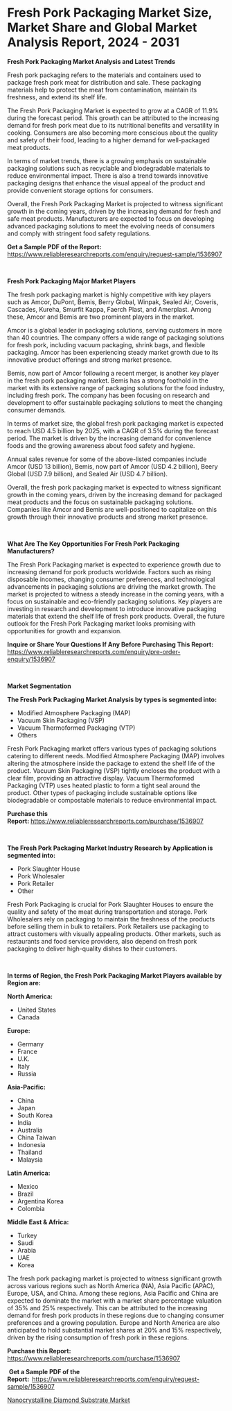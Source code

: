 <p><h1>Fresh Pork Packaging Market Size, Market Share and Global Market Analysis Report, 2024 - 2031</h1></p><p><strong>Fresh Pork Packaging Market Analysis and Latest Trends</strong></p>
<p><p>Fresh pork packaging refers to the materials and containers used to package fresh pork meat for distribution and sale. These packaging materials help to protect the meat from contamination, maintain its freshness, and extend its shelf life.</p><p>The Fresh Pork Packaging Market is expected to grow at a CAGR of 11.9% during the forecast period. This growth can be attributed to the increasing demand for fresh pork meat due to its nutritional benefits and versatility in cooking. Consumers are also becoming more conscious about the quality and safety of their food, leading to a higher demand for well-packaged meat products.</p><p>In terms of market trends, there is a growing emphasis on sustainable packaging solutions such as recyclable and biodegradable materials to reduce environmental impact. There is also a trend towards innovative packaging designs that enhance the visual appeal of the product and provide convenient storage options for consumers.</p><p>Overall, the Fresh Pork Packaging Market is projected to witness significant growth in the coming years, driven by the increasing demand for fresh and safe meat products. Manufacturers are expected to focus on developing advanced packaging solutions to meet the evolving needs of consumers and comply with stringent food safety regulations.</p></p>
<p><strong>Get a Sample PDF of the Report:&nbsp;</strong> <a href="https://www.reliableresearchreports.com/enquiry/request-sample/1536907">https://www.reliableresearchreports.com/enquiry/request-sample/1536907</a></p>
<p>&nbsp;</p>
<p><strong>Fresh Pork Packaging Major Market Players</strong></p>
<p><p>The fresh pork packaging market is highly competitive with key players such as Amcor, DuPont, Bemis, Berry Global, Winpak, Sealed Air, Coveris, Cascades, Kureha, Smurfit Kappa, Faerch Plast, and Amerplast. Among these, Amcor and Bemis are two prominent players in the market.</p><p>Amcor is a global leader in packaging solutions, serving customers in more than 40 countries. The company offers a wide range of packaging solutions for fresh pork, including vacuum packaging, shrink bags, and flexible packaging. Amcor has been experiencing steady market growth due to its innovative product offerings and strong market presence.</p><p>Bemis, now part of Amcor following a recent merger, is another key player in the fresh pork packaging market. Bemis has a strong foothold in the market with its extensive range of packaging solutions for the food industry, including fresh pork. The company has been focusing on research and development to offer sustainable packaging solutions to meet the changing consumer demands.</p><p>In terms of market size, the global fresh pork packaging market is expected to reach USD 4.5 billion by 2025, with a CAGR of 3.5% during the forecast period. The market is driven by the increasing demand for convenience foods and the growing awareness about food safety and hygiene.</p><p>Annual sales revenue for some of the above-listed companies include Amcor (USD 13 billion), Bemis, now part of Amcor (USD 4.2 billion), Beery Global (USD 7.9 billion), and Sealed Air (USD 4.7 billion).</p><p>Overall, the fresh pork packaging market is expected to witness significant growth in the coming years, driven by the increasing demand for packaged meat products and the focus on sustainable packaging solutions. Companies like Amcor and Bemis are well-positioned to capitalize on this growth through their innovative products and strong market presence.</p></p>
<p>&nbsp;</p>
<p><strong>What Are The Key Opportunities For Fresh Pork Packaging Manufacturers?</strong></p>
<p><p>The Fresh Pork Packaging market is expected to experience growth due to increasing demand for pork products worldwide. Factors such as rising disposable incomes, changing consumer preferences, and technological advancements in packaging solutions are driving the market growth. The market is projected to witness a steady increase in the coming years, with a focus on sustainable and eco-friendly packaging solutions. Key players are investing in research and development to introduce innovative packaging materials that extend the shelf life of fresh pork products. Overall, the future outlook for the Fresh Pork Packaging market looks promising with opportunities for growth and expansion.</p></p>
<p><strong>Inquire or Share Your Questions If Any Before Purchasing This Report:</strong> <a href="https://www.reliableresearchreports.com/enquiry/pre-order-enquiry/1536907">https://www.reliableresearchreports.com/enquiry/pre-order-enquiry/1536907</a></p>
<p>&nbsp;</p>
<p><strong>Market Segmentation</strong></p>
<p><strong>The Fresh Pork Packaging Market Analysis by types is segmented into:</strong></p>
<p><ul><li>Modified Atmosphere Packaging (MAP)</li><li>Vacuum Skin Packaging (VSP)</li><li>Vacuum Thermoformed Packaging (VTP)</li><li>Others</li></ul></p>
<p><p>Fresh Pork Packaging market offers various types of packaging solutions catering to different needs. Modified Atmosphere Packaging (MAP) involves altering the atmosphere inside the package to extend the shelf life of the product. Vacuum Skin Packaging (VSP) tightly encloses the product with a clear film, providing an attractive display. Vacuum Thermoformed Packaging (VTP) uses heated plastic to form a tight seal around the product. Other types of packaging include sustainable options like biodegradable or compostable materials to reduce environmental impact.</p></p>
<p><strong>Purchase this Report:&nbsp;</strong><a href="https://www.reliableresearchreports.com/purchase/1536907">https://www.reliableresearchreports.com/purchase/1536907</a></p>
<p>&nbsp;</p>
<p><strong>The Fresh Pork Packaging Market Industry Research by Application is segmented into:</strong></p>
<p><ul><li>Pork Slaughter House</li><li>Pork Wholesaler</li><li>Pork Retailer</li><li>Other</li></ul></p>
<p><p>Fresh Pork Packaging is crucial for Pork Slaughter Houses to ensure the quality and safety of the meat during transportation and storage. Pork Wholesalers rely on packaging to maintain the freshness of the products before selling them in bulk to retailers. Pork Retailers use packaging to attract customers with visually appealing products. Other markets, such as restaurants and food service providers, also depend on fresh pork packaging to deliver high-quality dishes to their customers.</p></p>
<p>&nbsp;</p>
<p><strong>In terms of Region, the Fresh Pork Packaging Market Players available by Region are:</strong></p>
<p>
    <p> <strong> North America: </strong>
        <ul>
            <li>United States</li>
            <li>Canada</li>
        </ul>
        </p> 
    <p> <strong> Europe: </strong>
        <ul>
            <li>Germany</li>
            <li>France</li>
            <li>U.K.</li>
            <li>Italy</li>
            <li>Russia</li>
        </ul>
        </p> 
    <p> <strong> Asia-Pacific: </strong>
        <ul>
            <li>China</li>
            <li>Japan</li>
            <li>South Korea</li>
            <li>India</li>
            <li>Australia</li>
            <li>China Taiwan</li>
            <li>Indonesia</li>
            <li>Thailand</li>
            <li>Malaysia</li>
        </ul>
        </p> 
    <p> <strong> Latin America: </strong>
        <ul>
            <li>Mexico</li>
            <li>Brazil</li>
            <li>Argentina Korea</li>
            <li>Colombia</li>
        </ul>
        </p> 
    <p> <strong> Middle East & Africa: </strong>
        <ul>
            <li>Turkey</li>
            <li>Saudi</li>
            <li>Arabia</li>
            <li>UAE</li>
            <li>Korea</li>
        </ul>
    </p>
    </p>
<p><p>The fresh pork packaging market is projected to witness significant growth across various regions such as North America (NA), Asia Pacific (APAC), Europe, USA, and China. Among these regions, Asia Pacific and China are expected to dominate the market with a market share percentage valuation of 35% and 25% respectively. This can be attributed to the increasing demand for fresh pork products in these regions due to changing consumer preferences and a growing population. Europe and North America are also anticipated to hold substantial market shares at 20% and 15% respectively, driven by the rising consumption of fresh pork in these regions.</p></p>
<p><strong>Purchase this Report: </strong><a href="https://www.reliableresearchreports.com/purchase/1536907">https://www.reliableresearchreports.com/purchase/1536907</a></p>
<p>&nbsp;<strong>Get a Sample PDF of the Report:&nbsp;&nbsp;</strong><a href="https://www.reliableresearchreports.com/enquiry/request-sample/1536907">https://www.reliableresearchreports.com/enquiry/request-sample/1536907</a></p>
<p><strong></strong></p>
<p><p><a href="https://cautious-neon-760.notion.site/Nanocrystalline-Diamond-Substrate-Market-Analysis-and-Market-Size-Global-Industry-Overview-Market--ea572c468beb41a4b35ffc1f6fb75ed8">Nanocrystalline Diamond Substrate Market</a></p></p>